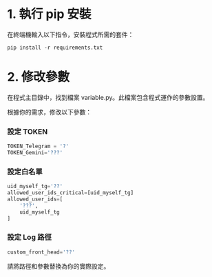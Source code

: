# 1. 執行 pip 安裝

在終端機輸入以下指令，安裝程式所需的套件：

```
pip install -r requirements.txt
```

# 2. 修改參數

在程式主目錄中，找到檔案 variable.py。此檔案包含程式運作的參數設置。

根據你的需求，修改以下參數：

### 設定 TOKEN
```python
TOKEN_Telegram = '?'
TOKEN_Gemini='???'
```

### 設定白名單
```python
uid_myself_tg='??'
allowed_user_ids_critical=[uid_myself_tg]
allowed_user_ids=[
    '???',
    uid_myself_tg
]  
```

### 設定 Log 路徑
```python
custom_front_head='??'
```

請將路徑和參數替換為你的實際設定。